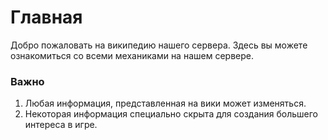 # Главная

Добро пожаловать на википедию нашего сервера. Здесь вы можете ознакомиться со всеми механиками на нашем сервере.

### Важно 

1) Любая информация, представленная на вики может изменяться.
2) Некоторая информация специально скрыта для создания большего интереса в игре.
